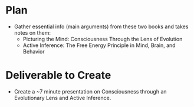 
# Plan

* Gather essential info (main arguments) from these two books and takes notes on them:
	* Picturing the Mind: Consciousness Through the Lens of Evolution
	* Active Inference: The Free Energy Principle in Mind, Brain, and Behavior

# Deliverable to Create
* Create a ~7 minute presentation on Consciousness through an Evolutionary Lens and Active Inference.

